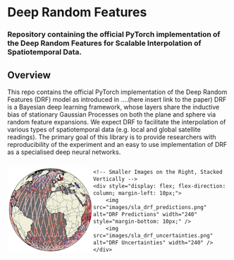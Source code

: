 <h1>Deep Random Features</h1>

<h3>Repository containing the official PyTorch implementation of the Deep Random Features for Scalable Interpolation of Spatiotemporal Data. </h3>

## Overview
This repo contains the official PyTorch implementation of the Deep Random Features (DRF) model as introduced in ....(here insert link to the paper)
DRF is a Bayesian deep learning framework, whose layers share the inductive bias of stationary Gaussian Processes on both the plane and sphere via random feature expansions. We expect DRF to facilitate the interpolation of various types of spatiotemporal data (e.g. local and global satellite readings). The primary goal of this library is to provide researchers with reproducibility of the experiment and an easy to use implementation of DRF as a specialised deep neural networks.

<div style="display: flex; align-items: center; justify-content: center;">
    <div>
        <img src="images/sla_satellite_measurements.png" alt="Satellite Measurements" width="500" />
    </div>
    
    <!-- Smaller Images on the Right, Stacked Vertically -->
    <div style="display: flex; flex-direction: column; margin-left: 10px;">
        <img src="images/sla_drf_predictions.png" alt="DRF Predictions" width="240" style="margin-bottom: 10px;" />
        <img src="images/sla_drf_uncertainties.png" alt="DRF Uncertainties" width="240" />
    </div>
</div>


